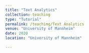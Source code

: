```yaml
---
title: "Text Analytics"
collection: teaching
type: "Tutorial"
permalink: /teaching/Text Analytics
venue: "University of Mannheim"
date: 2020
location: "University of Mannheim"

---
```

